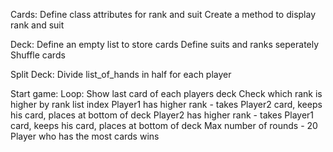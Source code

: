 Cards:
    Define class attributes for rank and suit
    Create a method to display rank and suit

Deck:
    Define an empty list to store cards
    Define suits and ranks seperately
    Shuffle cards

Split Deck:
    Divide list_of_hands in half for each player

Start game:
    Loop:
      Show last card of each players deck
      Check which rank is higher by rank list index
      Player1 has higher rank - takes Player2 card, keeps his card, places at bottom of deck
      Player2 has higher rank - takes Player1 card, keeps his card, places at bottom of deck
      Max number of rounds - 20
      Player who has the most cards wins